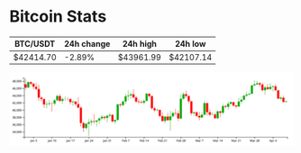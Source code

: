 # Bitcoin Stats

BTC/USDT|24h change|24h high|24h low|
|---|---|---|---|
|$42414.70|-2.89%|$43961.99|$42107.14|

<img src="./chart.svg">
